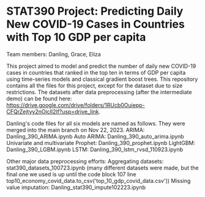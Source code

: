 # STAT390 Project: Predicting Daily New COVID-19 Cases in Countries with Top 10 GDP per capita
Team members: Danling, Grace, Eliza

This project aimed to model and predict the number of daily new COVID-19 cases in countries that ranked in the top ten in terms of GDP per capita using time-series models and classical gradient boost trees. This repository contains all the files for this project, except for the dataset due to size restrictions. The datasets after data preprocessing (after the intermediate demo) can be found here: https://drive.google.com/drive/folders/1RUcb0Ouiepp-CFQrZejtyy2nOjcIl2lf?usp=drive_link.

Danling's code files for all six models are named as follows. They were merged into the main branch on Nov 22, 2023.
ARIMA: Danling_390_ARIMA.ipynb
Auto ARIMA: Danling_390_auto_arima.ipynb
Univariate and multivariate Prophet: Danling_390_prophet.ipynb
LightGBM: Danling_390_LGBM.ipynb
LSTM: Danling_390_lstm_rvsd_110923.ipynb

Other major data preprocessing efforts:
Aggregating datasets: stat390_datasets_100723.ipynb (many different datasets were made, but the final one we used is up until the code block 107 line top10_economy_covid_data.to_csv('top_10_gdp_covid_data.csv'))
Missing value imputation: Danling_stat390_impute102223.ipynb
